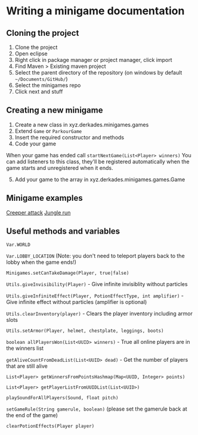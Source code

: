 # Writing a minigame documentation

## Cloning the project
1. Clone the project
2. Open eclipse
3. Right click in package manager or project manager, click import
4. Find Maven > Existing maven project
5. Select the parent directory of the repository (on windows by default `~/Documents/GitHub/`)
6. Select the minigames repo
7. Click next and stuff

## Creating a new minigame
1. Create a new class in xyz.derkades.minigames.games
2. Extend `Game` or `ParkourGame`
3. Insert the required constructor and methods
4. Code your game

When your game has ended call `startNextGame(List<Player> winners)`
You can add listeners to this class, they'll be registered automatically when the game starts and unregistered when it ends.

5. Add your game to the array in xyz.derkades.minigames.games.Game

## Minigame examples
[Creeper attack](https://github.com/Derkades/Minigames/blob/master/src/xyz/derkades/minigames/games/CreeperAttack.java)
[Jungle run](https://github.com/Derkades/Minigames/blob/master/src/xyz/derkades/minigames/games/JungleRun.java)

## Useful methods and variables
`Var.WORLD`

`Var.LOBBY_LOCATION` (Note: you don't need to teleport players back to the lobby when the game ends!)

`Minigames.setCanTakeDamage(Player, true|false)`

`Utils.giveInvisibility(Player)` - Give infinite invisiblity without particles

`Utils.giveInfiniteEffect(Player, PotionEffectType, int amplifier)` - Give infinite effect without particles (amplifier is optional)

`Utils.clearInventory(player)` - Clears the player inventory including armor slots

`Utils.setArmor(Player, helmet, chestplate, leggings, boots)`

`boolean allPlayersWon(List<UUID> winners)` - True all online players are in the winners list

`getAliveCountFromDeadList(List<UUID> dead)` - Get the number of players that are still alive

`List<Player> getWinnersFromPointsHashmap(Map<UUID, Integer> points)`

`List<Player> getPlayerListFromUUIDList(List<UUID>)`

`playSoundForAllPlayers(Sound, float pitch)`

`setGameRule(String gamerule, boolean)` (please set the gamerule back at the end of the game)

`clearPotionEffects(Player player)`
